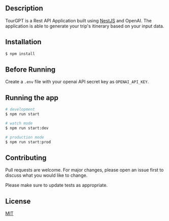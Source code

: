## Description

TourGPT is a Rest API Application built using [NestJS](https://nestjs.com/) and OpenAI. The application is able to generate your trip's itinerary based on your input data.

## Installation

```bash
$ npm install
```

## Before Running

Create a `.env` file with your openai API secret key as `OPENAI_API_KEY`.

## Running the app

```bash
# development
$ npm run start

# watch mode
$ npm run start:dev

# production mode
$ npm run start:prod
```

## Contributing

Pull requests are welcome. For major changes, please open an issue first
to discuss what you would like to change.

Please make sure to update tests as appropriate.

## License

[MIT](https://choosealicense.com/licenses/mit/)
